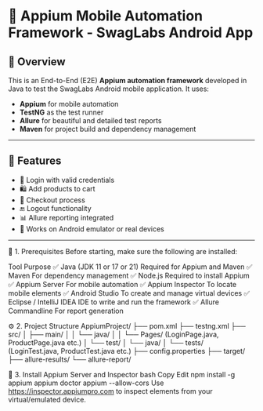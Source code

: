 # 📱 Appium Mobile Automation Framework - SwagLabs Android App


## 🚀 Overview

This is an End-to-End (E2E) **Appium automation framework** developed in Java to test the SwagLabs Android mobile application. It uses:

- **Appium** for mobile automation
- **TestNG** as the test runner
- **Allure** for beautiful and detailed test reports
- **Maven** for project build and dependency management

---

## 🧪 Features

- 🔐 Login with valid credentials
- 🛍️ Add products to cart
- 🛒 Checkout process
- 🔚 Logout functionality
- 📊 Allure reporting integrated
- 🤖 Works on Android emulator or real devices

---

🔧 1. Prerequisites
Before starting, make sure the following are installed:

Tool	Purpose
✅ Java (JDK 11 or 17 or 21)	Required for Appium and Maven
✅ Maven	For dependency management
✅ Node.js	Required to install Appium
✅ Appium Server	For mobile automation
✅ Appium Inspector	To locate mobile elements
✅ Android Studio	To create and manage virtual devices
✅ Eclipse / IntelliJ IDEA	IDE to write and run the framework
✅ Allure Commandline	For report generation

⚙️ 2. Project Structure
AppiumProject/
├── pom.xml
├── testng.xml
├── src/
│   ├── main/
│   │   └── java/
│   │       └── Pages/ (LoginPage.java, ProductPage.java etc.)
│   └── test/
│       └── java/
│           └── tests/ (LoginTest.java, ProductTest.java etc.)
├── config.properties
├── target/
├── allure-results/
└── allure-report/

🤖 3. Install Appium Server and Inspector
bash
Copy
Edit
npm install -g appium
appium doctor
appium --allow-cors
Use https://inspector.appiumpro.com to inspect elements from your virtual/emulated device.

